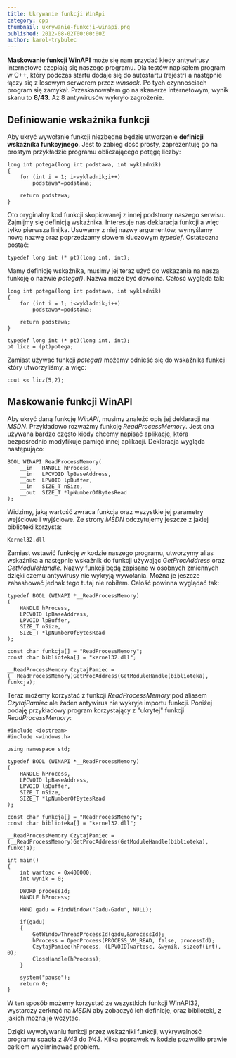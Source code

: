 ```yaml
---
title: Ukrywanie funkcji WinApi
category: cpp
thumbnail: ukrywanie-funkcji-winapi.png
published: 2012-08-02T00:00:00Z
author: karol-trybulec
---
```

**Maskowanie funkcji WinAPI** może się nam przydać kiedy antywirusy internetowe czepiają się naszego programu. Dla testów napisałem program w C++, który podczas startu dodaje się do autostartu (rejestr) a następnie łączy się z losowym serwerem przez *winsock*. Po tych czynnościach program się zamykał. Przeskanowałem go na skanerze internetowym, wynik skanu to **8/43**. Aż 8 antywirusów wykryło zagrożenie.

<!--more-->

## Definiowanie wskaźnika funkcji

Aby ukryć wywołanie funkcji niezbędne będzie utworzenie **definicji wskaźnika funkcyjnego**. Jest to zabieg dość prosty, zaprezentuję go na prostym przykładzie programu obliczającego potęgę liczby:

	long int potega(long int podstawa, int wykladnik)
	{
		for (int i = 1; i<wykladnik;i++)
			podstawa*=podstawa;

		return podstawa;
	}

Oto oryginalny kod funkcji skopiowanej z innej podstrony naszego serwisu. Zajmijmy się definicją wskaźnika. Interesuje nas deklaracja funkcji a więc tylko pierwsza linijka. Usuwamy z niej nazwy argumentów, wymyślamy nową nazwę oraz poprzedzamy słowem kluczowym *typedef*. Ostateczna postać:

	typedef long int (* pt)(long int, int);

Mamy definicję wskaźnika, musimy jej teraz użyć do wskazania na naszą funkcję o nazwie *potega()*. Nazwa może być dowolna. Całość wygląda tak:

	long int potega(long int podstawa, int wykladnik)
	{
		for (int i = 1; i<wykladnik;i++)
			podstawa*=podstawa;
	
		return podstawa;
	}
	
	typedef long int (* pt)(long int, int);
	pt licz = (pt)potega;

Zamiast używać funkcji _potega()_ możemy odnieść się do wskaźnika funkcji który utworzyliśmy, a więc:

	cout << licz(5,2);

## Maskowanie funkcji WinAPI

Aby ukryć daną funkcję *WinAPI*, musimy znaleźć opis jej deklaracji na *MSDN*. Przykładowo rozważmy funkcję *ReadProcessMemory*. Jest ona używana bardzo często kiedy chcemy napisać aplikację, która bezpośrednio modyfikuje pamięć innej aplikacji. Deklaracja wygląda następująco:

	BOOL WINAPI ReadProcessMemory(
		__in   HANDLE hProcess,
		__in   LPCVOID lpBaseAddress,
		__out  LPVOID lpBuffer,
		__in   SIZE_T nSize,
		__out  SIZE_T *lpNumberOfBytesRead
	);

Widzimy, jaką wartość zwraca funkcja oraz wszystkie jej parametry wejściowe i wyjściowe. Ze strony *MSDN* odczytujemy jeszcze z jakiej biblioteki korzysta:

	Kernel32.dll

Zamiast wstawić funkcję w kodzie naszego programu, utworzymy alias wskaźnika a następnie wskaźnik do funkcji używając *GetProcAddress* oraz *GetModuleHandle*. Nazwy funkcji będą zapisane w osobnych zmiennych dzięki czemu antywirusy nie wykryją wywołania. Można je jeszcze zahashować jednak tego tutaj nie robiłem. Całość powinna wyglądać tak:

	typedef BOOL (WINAPI *__ReadProcessMemory)
	(
		HANDLE hProcess,
		LPCVOID lpBaseAddress,
		LPVOID lpBuffer,
		SIZE_T nSize,
		SIZE_T *lpNumberOfBytesRead
	);

	const char funkcja[] = "ReadProcessMemory";
	const char biblioteka[] = "kernel32.dll";

	__ReadProcessMemory CzytajPamiec = (__ReadProcessMemory)GetProcAddress(GetModuleHandle(biblioteka), funkcja);

Teraz możemy korzystać z funkcji *ReadProcessMemory* pod aliasem *CzytajPamiec* ale żaden antywirus nie wykryje importu funkcji. Poniżej podaję przykładowy program korzystający z "ukrytej" funkcji *ReadProcessMemory*:

	#include <iostream>
	#include <windows.h>

	using namespace std;

	typedef BOOL (WINAPI *__ReadProcessMemory)
	(
		HANDLE hProcess,
		LPCVOID lpBaseAddress,
		LPVOID lpBuffer,
		SIZE_T nSize,
		SIZE_T *lpNumberOfBytesRead
	);

	const char funkcja[] = "ReadProcessMemory";
	const char biblioteka[] = "kernel32.dll";

	__ReadProcessMemory CzytajPamiec = (__ReadProcessMemory)GetProcAddress(GetModuleHandle(biblioteka), funkcja);

	int main()
	{
		int wartosc = 0x400000;
		int wynik = 0;
		
		DWORD processId;
		HANDLE hProcess;
		
		HWND gadu = FindWindow("Gadu-Gadu", NULL);
		
		if(gadu)
		{
			GetWindowThreadProcessId(gadu,&processId);
			hProcess = OpenProcess(PROCESS_VM_READ, false, processId);
			CzytajPamiec(hProcess, (LPVOID)wartosc, &wynik, sizeof(int), 0);
			CloseHandle(hProcess);
		}
		
		system("pause");
		return 0;
	}

W ten sposób możemy korzystać ze wszystkich funkcji WinAPI32, wystarczy zerknąć na *MSDN* aby zobaczyć ich definicję, oraz biblioteki, z jakich można je wczytać.

Dzięki wywoływaniu funkcji przez wskaźniki funkcji, wykrywalność programu spadła z *8/43* do *1/43*. Kilka poprawek w kodzie pozwoliło prawie całkiem wyeliminować problem.